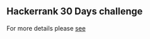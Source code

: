 ## Hackerrank 30 Days challenge

For more details please [see](https://www.hackerrank.com/domains/tutorials/30-days-of-code)
